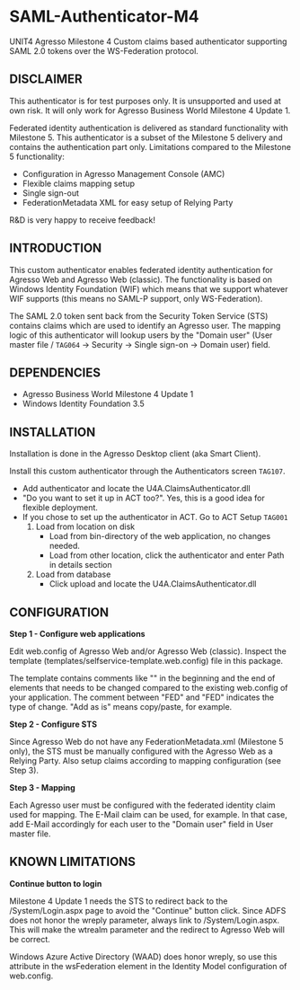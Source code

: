 SAML-Authenticator-M4
=====================

UNIT4 Agresso Milestone 4 Custom claims based authenticator supporting SAML 2.0 tokens over the WS-Federation protocol.

DISCLAIMER
----------
This authenticator is for test purposes only. It is unsupported and used at own risk. It will
only work for Agresso Business World Milestone 4 Update 1.

Federated identity authentication is delivered as standard functionality with Milestone 5. This 
authenticator is a subset of the Milestone 5 delivery and contains the authentication part
only. Limitations compared to the Milestone 5 functionality:

* Configuration in Agresso Management Console (AMC)
* Flexible claims mapping setup
* Single sign-out
* FederationMetadata XML for easy setup of Relying Party

R&D is very happy to receive feedback!

INTRODUCTION
------------

This custom authenticator enables federated identity authentication for Agresso Web
and Agresso Web (classic). The functionality is based on Windows Identity Foundation (WIF) 
which means that we support whatever WIF supports (this means no SAML-P support, only WS-Federation).

The SAML 2.0 token sent back from the Security Token Service (STS) contains claims which are used 
to identify an Agresso user. The mapping logic of this authenticator will lookup users by the 
"Domain user" (User master file / `TAG064` -> Security -> Single sign-on -> Domain user) field.

DEPENDENCIES
------------

* Agresso Business World Milestone 4 Update 1
* Windows Identity Foundation 3.5

INSTALLATION
------------

Installation is done in the Agresso Desktop client (aka Smart Client).

Install this custom authenticator through the Authenticators screen `TAG107`.
- Add authenticator and locate the U4A.ClaimsAuthenticator.dll
- "Do you want to set it up in ACT too?". Yes, this is a good idea for flexible deployment.
- If you chose to set up the authenticator in ACT. Go to ACT Setup `TAG001`
    1. Load from location on disk
        - Load from bin-directory of the web application, no changes needed.
        - Load from other location, click the authenticator and enter Path in details section
    2. Load from database
        - Click upload and locate the U4A.ClaimsAuthenticator.dll

CONFIGURATION
-------------

**Step 1 - Configure web applications**

Edit web.config of Agresso Web and/or Agresso Web (classic). Inspect the template 
(templates/selfservice-template.web.config) file in this package.

The template contains comments like "<!-- FED add as is FED -->" in the beginning and the end of 
elements that needs to be changed compared to the existing web.config of your application. The 
comment between "FED" and "FED" indicates the type of change. "Add as is" means copy/paste, for
example.

**Step 2 - Configure STS**

Since Agresso Web do not have any FederationMetadata.xml (Milestone 5 only), the STS must be manually
configured with the Agresso Web as a Relying Party. Also setup claims according to mapping 
configuration (see Step 3).

**Step 3 - Mapping**

Each Agresso user must be configured with the federated identity claim used for mapping. The E-Mail
claim can be used, for example. In that case, add E-Mail accordingly for each user to the "Domain user" 
field in User master file.

KNOWN LIMITATIONS
-----------------

**Continue button to login**

Milestone 4 Update 1 needs the STS to redirect back to the /System/Login.aspx page to avoid the "Continue" 
button click. Since ADFS does not honor the wreply parameter, always link to /System/Login.aspx. This will 
make the wtrealm parameter and the redirect to Agresso Web will be correct.

Windows Azure Active Directory (WAAD) does honor wreply, so use this attribute in the wsFederation element
in the Identity Model configuration of web.config.
